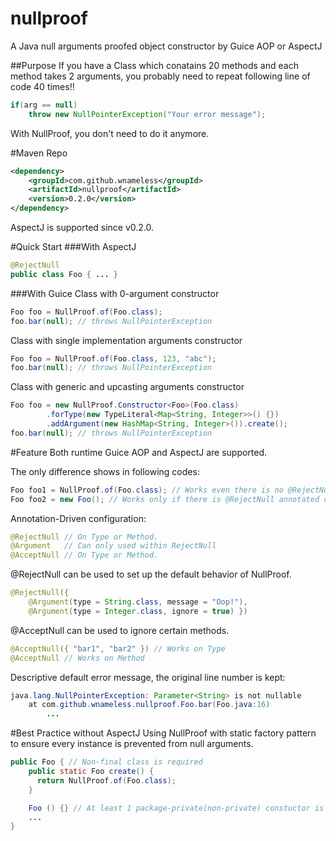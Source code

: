 nullproof
=============
A Java null arguments proofed object constructor by Guice AOP or AspectJ

##Purpose
If you have a Class which conatains 20 methods and each method takes 2 arguments,
you probably need to repeat following line of code 40 times!!
```java
if(arg == null)
    throw new NullPointerException("Your error message");
```
With NullProof, you don't need to do it anymore.

#Maven Repo
```xml
<dependency>
    <groupId>com.github.wnameless</groupId>
    <artifactId>nullproof</artifactId>
    <version>0.2.0</version>
</dependency>
```
AspectJ is supported since v0.2.0.

#Quick Start
###With AspectJ
```java
@RejectNull
public class Foo { ... }
```

###With Guice
Class with 0-argument constructor
```java
Foo foo = NullProof.of(Foo.class);
foo.bar(null); // throws NullPointerException
```

Class with single implementation arguments constructor
```java
Foo foo = NullProof.of(Foo.class, 123, "abc");
foo.bar(null); // throws NullPointerException
```

Class with generic and upcasting arguments constructor
```java
Foo foo = new NullProof.Constructor<Foo>(Foo.class)
        .forType(new TypeLiteral<Map<String, Integer>>() {})
        .addArgument(new HashMap<String, Integer>()).create();
foo.bar(null); // throws NullPointerException
```

#Feature
Both runtime Guice AOP and AspectJ are supported.

The only difference shows in following codes:
```java
Foo foo1 = NullProof.of(Foo.class); // Works even there is no @RejectNull found on the class.
Foo foo2 = new Foo(); // Works only if there is @RejectNull annotated on the class (and of course you have to compile it with AspectJ).
```

Annotation-Driven configuration:
```java
@RejectNull // On Type or Method.
@Argument   // Can only used within RejectNull
@AcceptNull // On Type or Method.
```

@RejectNull can be used to set up the default behavior of NullProof.
```java
@RejectNull({
    @Argument(type = String.class, message = "Oop!"),
    @Argument(type = Integer.class, ignore = true) })
```

@AcceptNull can be used to ignore certain methods.
```java
@AcceptNull({ "bar1", "bar2" }) // Works on Type
@AcceptNull // Works on Method
```

Descriptive default error message, the original line number is kept:
```java
java.lang.NullPointerException: Parameter<String> is not nullable
	at com.github.wnameless.nullproof.Foo.bar(Foo.java:16)
        ...
```

#Best Practice without AspectJ
Using NullProof with static factory pattern to ensure every instance is prevented from null arguments.
```java
public Foo { // Non-final class is required
    public static Foo create() {
      return NullProof.of(Foo.class);
    }

    Foo () {} // At least 1 package-private(non-private) constuctor is required to let Guice do the AOP
    ...
}
```
